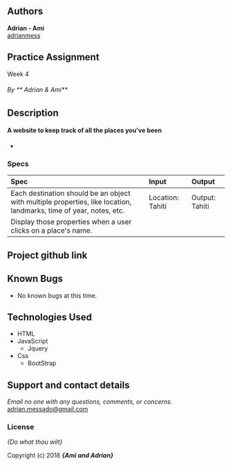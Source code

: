 ## Authors
 **Adrian - Ami**  
[adrianmess](https://github.com/adrianmess)

## Practice Assignment
Week 4

###### By ** Adrian & Ami**

## Description
#### A website to keep track of all the places you've been
*

### Specs
| Spec | Input | Output |
| :-------------     | :------------- | :------------- |
| Each destination should be an object with multiple properties, like location, landmarks, time of year, notes, etc. | Location: Tahiti | Output: Tahiti
| Display those properties when a user clicks on a place's name.

## Project github link


<!-- ### Installing

git remote add [remote name] https://github.com
git remote -v  
git push [remote name] master  
git clone https://github.com/ -->




## Known Bugs
* No known bugs at this time.

## Technologies Used
* HTML
* JavaScript
  * Jquery
* Css
  * BootStrap


## Support and contact details

_Email no one with any questions, comments, or concerns._
[adrian.messado@gmail.com](email.address@gmail.com)

### License

*{Do what thou wilt}*

Copyright (c) 2018 **_{Ami and Adrian}_**
